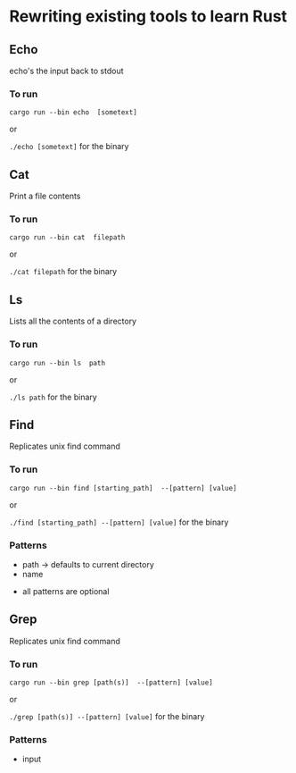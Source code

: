 # Rewriting existing tools to learn Rust

## Echo

echo's the input back to stdout

### To run

`cargo run --bin echo  [sometext]`

or

`./echo [sometext]` for the binary

## Cat

Print a file contents

### To run

`cargo run --bin cat  filepath`

or

`./cat filepath` for the binary

## Ls

Lists all the contents of a directory

### To run

`cargo run --bin ls  path`

or

`./ls path` for the binary

## Find

Replicates unix find command

### To run

`cargo run --bin find [starting_path]  --[pattern] [value]`

or

`./find [starting_path] --[pattern] [value]` for the binary

### Patterns

- path -> defaults to current directory
- name

* all patterns are optional

## Grep

Replicates unix find command

### To run

`cargo run --bin grep [path(s)]  --[pattern] [value]`

or

`./grep [path(s)] --[pattern] [value]` for the binary

### Patterns

- input
